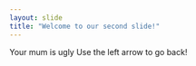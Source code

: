 ```yaml
---
layout: slide
title: "Welcome to our second slide!"
---
```

Your mum is ugly
Use the left arrow to go back!

